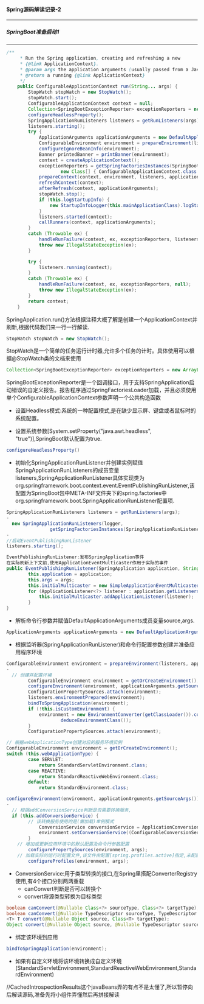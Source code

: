 #### Spring源码解读记录-2

---

##### SpringBoot准备启动1

---

```java
/**
	 * Run the Spring application, creating and refreshing a new
	 * {@link ApplicationContext}.
	 * @param args the application arguments (usually passed from a Java main method)
	 * @return a running {@link ApplicationContext}
	 */
	public ConfigurableApplicationContext run(String... args) {
		StopWatch stopWatch = new StopWatch();
		stopWatch.start();
		ConfigurableApplicationContext context = null;
		Collection<SpringBootExceptionReporter> exceptionReporters = new ArrayList<>();
		configureHeadlessProperty();
		SpringApplicationRunListeners listeners = getRunListeners(args);
		listeners.starting();
		try {
			ApplicationArguments applicationArguments = new DefaultApplicationArguments(args);
			ConfigurableEnvironment environment = prepareEnvironment(listeners, applicationArguments);
			configureIgnoreBeanInfo(environment);
			Banner printedBanner = printBanner(environment);
			context = createApplicationContext();
			exceptionReporters = getSpringFactoriesInstances(SpringBootExceptionReporter.class,
					new Class[] { ConfigurableApplicationContext.class }, context);
			prepareContext(context, environment, listeners, applicationArguments, printedBanner);
			refreshContext(context);
			afterRefresh(context, applicationArguments);
			stopWatch.stop();
			if (this.logStartupInfo) {
				new StartupInfoLogger(this.mainApplicationClass).logStarted(getApplicationLog(), stopWatch);
			}
			listeners.started(context);
			callRunners(context, applicationArguments);
		}
		catch (Throwable ex) {
			handleRunFailure(context, ex, exceptionReporters, listeners);
			throw new IllegalStateException(ex);
		}

		try {
			listeners.running(context);
		}
		catch (Throwable ex) {
			handleRunFailure(context, ex, exceptionReporters, null);
			throw new IllegalStateException(ex);
		}
		return context;
	}
```

SpringApplication.run()方法根据注释大概了解是创建一个ApplicationContext并刷新,根据代码我们来一行一行解读.

```java
StopWatch stopWatch = new StopWatch();
```

StopWatch是一个简单的任务运行计时器,允许多个任务的计时。具体使用可以根据@StopWatch类的文档来使用

```java
Collection<SpringBootExceptionReporter> exceptionReporters = new ArrayList<>();
```

SpringBootExceptionReporter是一个回调接口，用于支持SpringApplication启动错误的自定义报告。报告程序通过SpringFactoriesLoader加载，并且必须使用单个ConfigurableApplicationContext参数声明一个公共构造函数

- 设置Headless模式:系统的一种配置模式,是在缺少显示屏、键盘或者鼠标时的系统配置。

- 设置系统参数[System.setProperty("java.awt.headless", "true")],SpringBoot默认配置为true.

```java
configureHeadlessProperty()
```

- 初始化SpringApplicationRunListener并创建实例赋值SpringApplicationRunListeners的成员变量listeners,SpringApplicationRunListener具体实现类为org.springframework.boot.context.event.EventPublishingRunListener,该配置为SpringBoot包中META-INF文件夹下的spring.factories中org.springframework.boot.SpringApplicationRunListener配置项.

```java
SpringApplicationRunListeners listeners = getRunListeners(args);
-
  new SpringApplicationRunListeners(logger,
				getSpringFactoriesInstances(SpringApplicationRunListener.class, types, this, args));
-
//启动EventPublishingRunListener
listeners.starting();
```

```java
EventPublishingRunListener:发布SpringApplication事件
在实际刷新上下文前,使用ApplicationEventMulticaster作用于实际的事件
public EventPublishingRunListener(SpringApplication application, String[] args) {
		this.application = application;
		this.args = args;
		this.initialMulticaster = new SimpleApplicationEventMulticaster();
		for (ApplicationListener<?> listener : application.getListeners()) {
			this.initialMulticaster.addApplicationListener(listener);
		}
}
```

- 解析命令行参数并赋值DefaultApplicationArguments成员变量source,args.

```java
ApplicationArguments applicationArguments = new DefaultApplicationArguments(args);
```

- 根据监听器(SpringApplicationRunListener)和命令行配置参数创建并准备应用程序环境

```java
ConfigurableEnvironment environment = prepareEnvironment(listeners, applicationArguments);
-
  // 创建并配置环境
		ConfigurableEnvironment environment = getOrCreateEnvironment();
		configureEnvironment(environment, applicationArguments.getSourceArgs());
		ConfigurationPropertySources.attach(environment);
		listeners.environmentPrepared(environment);
		bindToSpringApplication(environment);
		if (!this.isCustomEnvironment) {
			environment = new EnvironmentConverter(getClassLoader()).convertEnvironmentIfNecessary(environment,
					deduceEnvironmentClass());
		}
		ConfigurationPropertySources.attach(environment);
```

```java
// 根据webApplicationType创建对应的服务环境实例
ConfigurableEnvironment environment = getOrCreateEnvironment();
switch (this.webApplicationType) {
		case SERVLET:
			return StandardServletEnvironment.class;
		case REACTIVE:
			return StandardReactiveWebEnvironment.class;
		default:
			return StandardEnvironment.class;
```

```java
configureEnvironment(environment, applicationArguments.getSourceArgs());
-
  // 根据addConversionService判断是否需要转换服务,
  if (this.addConversionService) {
    	// 该转换服务使用的是(懒加载)单例模式
			ConversionService conversionService = ApplicationConversionService.getSharedInstance();
			environment.setConversionService((ConfigurableConversionService) conversionService);
		}
    // 增加或更新应用环境中的默认配置及命令行参数配置
		configurePropertySources(environment, args);
    // 加载实际的运行时配置文件,该文件由配置[spring.profiles.active]指定,未配置时默认使用[application.properties/application.ymal]
		configureProfiles(environment, args);
```

- ConversionService:用于类型转换的接口,在Spring里搭配ConverterRegistry使用,有4个接口分别两两重载
  - canConvert判断是否可以转换个
  - convert将源类型转换为目标类型

```java
boolean canConvert(@Nullable Class<?> sourceType, Class<?> targetType);
boolean canConvert(@Nullable TypeDescriptor sourceType, TypeDescriptor targetType);
<T> T convert(@Nullable Object source, Class<T> targetType);
Object convert(@Nullable Object source, @Nullable TypeDescriptor sourceType, TypeDescriptor targetType);
```

- 绑定该环境到应用

```java
bindToSpringApplication(environment);
```

-  如果有自定义环境将该环境转换成自定义环境(StandardServletEnvironment,StandardReactiveWebEnvironment,StandardEnvironment)

//CachedIntrospectionResults这个javaBeans弄的有点不是太懂了,所以暂停向后解读源码,准备先将小组件弄懂然后再拼接解读

